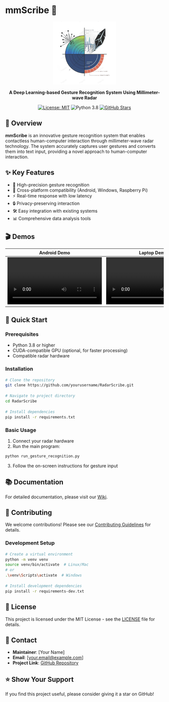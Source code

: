 # mmScribe 🎯

<div align="center">
  <img src="res/radars2.png" alt="RadarScribe Logo" width="200"/>
  
  **A Deep Learning-based Gesture Recognition System Using Millimeter-wave Radar**
  
  [![License: MIT](https://img.shields.io/badge/License-MIT-yellow.svg)](https://opensource.org/licenses/MIT)
  ![Python 3.8](https://img.shields.io/badge/python-3.8-blue.svg)
  [![GitHub Stars](https://img.shields.io/github/stars/yourusername/RadarScribe.svg)](https://github.com/yourusername/RadarScribe/stargazers)
</div>

## 🌟 Overview

**mmScribe** is an innovative gesture recognition system that enables contactless human-computer interaction through millimeter-wave radar technology. The system accurately captures user gestures and converts them into text input, providing a novel approach to human-computer interaction.

## ✨ Key Features

- 🎯 High-precision gesture recognition
- 📱 Cross-platform compatibility (Android, Windows, Raspberry Pi)
- ⚡ Real-time response with low latency
- 🔒 Privacy-preserving interaction
- 🛠️ Easy integration with existing systems
- 📊 Comprehensive data analysis tools

## 🎬 Demos

| Android Demo | Laptop Demo | Raspberry Pi Demo |
|:-----------:|:----------:|:----------------:|
| <video src="res/Android.mp4" /> | <video src="res/laptop.mp4" /> | <video src="res/RPi4B.mp4" /> |

## 🚀 Quick Start

### Prerequisites

- Python 3.8 or higher
- CUDA-compatible GPU (optional, for faster processing)
- Compatible radar hardware

### Installation

```bash
# Clone the repository
git clone https://github.com/yourusername/RadarScribe.git

# Navigate to project directory
cd RadarScribe

# Install dependencies
pip install -r requirements.txt
```

### Basic Usage

1. Connect your radar hardware
2. Run the main program:
```bash
python run_gesture_recognition.py
```
3. Follow the on-screen instructions for gesture input

## 📚 Documentation

For detailed documentation, please visit our [Wiki](../../wiki).

## 🤝 Contributing

We welcome contributions! Please see our [Contributing Guidelines](CONTRIBUTING.md) for details.

### Development Setup

```bash
# Create a virtual environment
python -m venv venv
source venv/bin/activate  # Linux/Mac
# or
.\venv\Scripts\activate  # Windows

# Install development dependencies
pip install -r requirements-dev.txt
```

## 📝 License

This project is licensed under the MIT License - see the [LICENSE](LICENSE) file for details.

## 📮 Contact

- **Maintainer**: [Your Name]
- **Email**: [your.email@example.com]
- **Project Link**: [GitHub Repository](https://github.com/yourusername/RadarScribe)

## ⭐ Show Your Support

If you find this project useful, please consider giving it a star on GitHub!